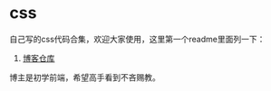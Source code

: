 # css
自己写的css代码合集，欢迎大家使用，这里第一个readme里面列一下：
1. [博客仓库](https://github.com/jackyfzh/css/tree/master/blog)

博主是初学前端，希望高手看到不吝赐教。
